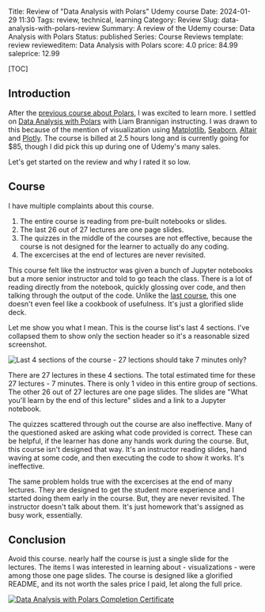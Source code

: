 Title: Review of "Data Analysis with Polars" Udemy course
Date: 2024-01-29 11:30
Tags: review, technical, learning
Category: Review
Slug: data-analysis-with-polars-review
Summary: A review of the Udemy course: Data Analysis with Polars
Status: published
Series: Course Reviews
template: review
revieweditem: Data Analysis with Polars
score: 4.0
price: 84.99
saleprice: 12.99

[TOC]

## Introduction

After the [previous course about Polars][1], I was excited to learn more. I settled on [Data Analysis with Polars][course] with Liam Brannigan instructing. I was drawn to this because of the mention of visualization using [Matplotlib][2], [Seaborn][3], [Altair][4] and [Plotly][5]. The course is billed at 2.5 hours long and is currently going for $85, though I did pick this up during one of Udemy's many sales. 

Let's get started on the review and why I rated it so low.

## Course

I have multiple complaints about this course. 

1. The entire course is reading from pre-built notebooks or slides.
2. The last 26 out of 27 lectures are one page slides. 
3. The quizzes in the middle of the courses are not effective, because the course is not designed for the learner to actually do any coding.
4. The excercises at the end of lectures are never revisited. 

This course felt like the instructor was given a bunch of Jupyter notebooks but a more senior instructor and told to go teach the class. There is a lot of reading directly from the notebook, quickly glossing over code, and then talking through the output of the code. Unlike the [last course][1], this one doesn't even feel like a cookbook of usefulness. It's just a glorified slide deck.

Let me show you what I mean. This is the course list's last 4 sections. I've collapsed them to show only the section header so it's a reasonable sized screenshot. 

![Last 4 sections of the course - 27 lections should take 7 minutes only?][6]

There are 27 lectures in these 4 sections. The total estimated time for these 27 lectures - 7 minutes. There is only 1 video in this entire group of sections. The other 26 out of 27 lectures are one page slides. The slides are "What you'll learn by the end of this lecture" slides and a link to a Jupyter notebook. 

The quizzes scattered through out the course are also ineffective. Many of the questioned asked are asking what code provided is correct. These can be helpful, if the learner has done any hands work during the course. But, this course isn't designed that way. It's an instructor reading slides, hand waving at some code, and then executing the code to show it works. It's ineffective.

The same problem holds true with the excercises at the end of many lectures. They are designed to get the student more experience and I started doing them early in the course. But, they are never revisited. The instructor doesn't talk about them. It's just homework that's assigned as busy work, essentially. 

## Conclusion

Avoid this course. nearly half the course is just a single slide for the lectures. The items I was interested in learning about - visualizations - were among those one page slides. The course is designed like a glorified README, and its not worth the sales price I paid, let along the full price. 

[![Data Analysis with Polars Completion Certificate][certificate]][courselink]

 [1]: {filename}2024_01_25_review_learn_analytics_with_polars.md
 [2]: https://matplotlib.org/
 [3]: https://seaborn.pydata.org/
 [4]: https://altair-viz.github.io/
 [5]: https://plotly.com/python/getting-started/
 [6]: {attach}images/polars-course-list-concerns.png
 [course]: https://www.udemy.com/course/data-analysis-with-polars/
 [certificate]: {attach}images/udemy-data-analysis-polars.jpg
 [courselink]: https://www.udemy.com/certificate/UC-8315301e-a632-458f-8b3c-9392e076d2fa/
